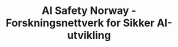 ---
layout: home.njk
title: "AI Safety Norway - Forskningsnettverk for Sikker AI-utvikling"
permalink: /no/
pageClass: home
lang: no
description: "En norsk organisasjon for AI-sikkerhetsforskning og -arbeid. Vi jobber for ansvarlig og nyttig kunstig intelligens gjennom forskning, politikk og fellesskap."
pageType: "website"
keywords: "AI sikkerhet Norge, kunstig intelligens risiko, AI-sikkerhet, AI-styring, norsk AI-forskning, AI-justering, AI-politikk, AI-regulering, AI-etikk, maskinlæring sikkerhet"
sitemapPriority: 1.0
sitemapChangefreq: "weekly"
image: "/img/social-share-image.jpg"
--- 